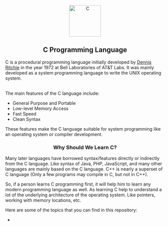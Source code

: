 <div align="center">
  <img src="https://img.icons8.com/fluency/256/c-programming.png" alt="C" width="100px" height="100px" />
  <br>
  <h2> C Programming Language </h2>
</div>
<p>
C is a procedural programming language initially developed by <a href="https://en.wikipedia.org/wiki/Dennis_Ritchie">Dennis Ritchie</a> in the year 1972 at Bell Laboratories of AT&T Labs. It was mainly developed as a system programming language to write the UNIX operating system.
</p>
<br>
The main features of the C language include:

- General Purpose and Portable
- Low-level Memory Access
- Fast Speed
- Clean Syntax

These features make the C language suitable for system programming like an operating system or compiler development.

<h3 align="center"> Why Should We Learn C? </h3>

Many later languages have borrowed syntax/features directly or indirectly from the C language. Like syntax of Java, PHP, JavaScript, and many other languages are mainly based on the C language. C++ is nearly a superset of C language (Only a few programs may compile in C, but not in C++).

So,  if a person learns C programming first, it will help him to learn any modern programming language as well. As learning C help to understand a lot of the underlying architecture of the operating system. Like pointers, working with memory locations, etc.

Here are some of the topics that you can find in this repository:

-
